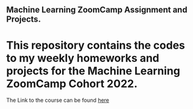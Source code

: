 ## Machine Learning ZoomCamp Assignment and Projects.
# This repository contains the codes to my weekly homeworks and projects for the Machine Learning ZoomCamp Cohort 2022.
The Link to the course can be found [here](https://github.com/alexeygrigorev/mlbookcamp-code)
